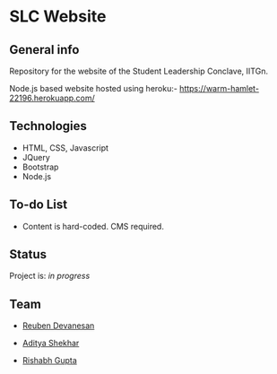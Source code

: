 # SLC Website

## General info
Repository for the website of the Student Leadership Conclave, IITGn.

Node.js based website hosted using heroku:- https://warm-hamlet-22196.herokuapp.com/

## Technologies
* HTML, CSS, Javascript
* JQuery
* Bootstrap
* Node.js

## To-do List
* Content is hard-coded. CMS required.

## Status
Project is: _in progress_

## Team 
* [Reuben Devanesan](https://github.com/Reuben27)

* [Aditya Shekhar](https://github.com/Aditya-76)

* [Rishabh Gupta](https://github.com/Rishabhji24)
